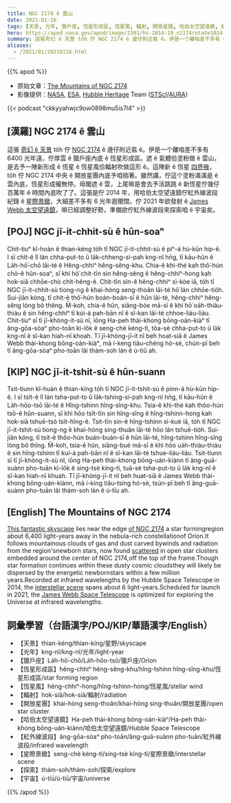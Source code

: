 ```yaml
---
title: NGC 2174 ê 雲山
date: 2021-01-16
tags: [天景, 光年, 獵戶座, 恆星形成區, 恆星風, 輻射, 開放星團, 哈伯太空望遠鏡, 紅外線波段, 星際景緻, 探索, 宇宙, podcast, 阿錕]
hero: https://apod.nasa.gov/apod/image/2101/hs-2014-18_n2174rotate1024.jpg
summary: 這張奇幻 ê 天景 to̍h 佇 NGC 2174 ê 邊仔附近翕 ê。伊是一个離咱差不多有 6400 光年遠，佇厚雲 ê 獵戶座內底 ê 恆星形成區。
aliases:
  - /2021/01/20210116.html
---
```


{{% apod %}}

- 原始文章：[The Mountains of NGC 2174](https://apod.nasa.gov/apod/ap210116.html)
- 影像提供：[NASA](http://www.nasa.gov/), [ESA](http://www.spacetelescope.org/), [Hubble Heritage](http://heritage.stsci.edu/) Team ([STScI](http://www.stsci.edu/)/[AURA](http://www.aura-astronomy.org/))

{{< podcast "ckkyyahwjc9ow0898mu5is7l4" >}}

## [漢羅] NGC 2174 ê 雲山

這張 [奇幻 ê 天景](https://hubblesite.org/contents/media/images/2014/18/3336-Image.html) to̍h 佇 [NGC 2174](http://sprite.phys.ncku.edu.tw/astrolab/mirrors/apod/ap061208.html) ê 邊仔附近翕 ê。伊是一个離咱差不多有 6400 光年遠，佇厚雲 ê 獵戶座內底 ê 恆星形成區。遮 ê 氣體佮塗粉做 ê 雲山，是去予一陣新形成 ê 恆星 ê 恆星風佮輻射吹做這形 ê。這陣新 ê 恆星 [四界掖](http://arxiv.org/abs/1103.2293)，to̍h 佇 NGC 2174 中央 ê 開放星團內底予咱揣著。雖然講，佇這个塗粉滿滿是 ê 雲內底，恆星形成攏無停。毋閣遮 ê 雲，上尾嘛是會去予活跳跳 ê 新恆星佇幾仔百萬年 ê 時間內底吹了了。這張是佇 2014 年，用哈伯太空望遠鏡佇紅外線波段紀錄 ê [星際景緻](http://hubblesite.org/newscenter/archive/releases/2014/18/fastfacts/)，大細差不多有 6 光年遐爾闊。佇 2021 年欲發射 ê [James Webb 太空望遠鏡](https://www.nasa.gov/feature/goddard/2021/21-ways-to-celebrate-the-james-webb-space-telescope-launch-in-2021)，嘛已經調整好勢，準備欲佇紅外線波段來探索咱 ê 宇宙矣。

## [POJ] NGC jī-it-chhit-sù ê hûn-soaⁿ

Chit-tiuⁿ kî-hoàn ê thian-kéng to̍h tī NGC jī-it-chhit-sù ê piⁿ-á hù-kūn hip-ê. I sī chi̍t-ê lî lán chha-put-to ū la̍k-chheng-sì-pah kng-nî hn̄g, tī kāu-hûn ê La̍h-hō͘-chō lāi-té ê Hêng-chhiⁿ hêng-sêng-khu. Chia-ê khì-thé kah thô͘-hún chō-ê hûn-soaⁿ, sī khì hō͘ chi̍t-tīn sin hêng-sêng ê hêng-chhiⁿ-hong kah hok-siā chhōe-chò chi̍t-hêng-ê. Chit-tīn sin-ê hêng-chhiⁿ sì-kòe iā, to̍h tī NGC jī-it-chhit-sù tiong-ng ê khai-hòng seng-thoân lāi-té hō͘ lán chhōe-tio̍h. Sui-jiân kóng, tī chit-ê thô͘-hún boán-boán-sī ê hûn lāi-té, hêng-chhiⁿ hêng-sêng lóng bô thêng. M̄-koh, chia-ê hûn, siāng-bóe mā-sī ê khì hō͘ oa̍h-thiàu-thiàu ê sin hêng-chhiⁿ tī kúi-á pah-bān nî ê sî-kan lāi-té chhoe-liáu-liáu. Chit-tiuⁿ sī tī jī-khòng-it-sù nî, iōng Ha-peh thài-khong bōng-oán-kiàⁿ tī âng-gōa-sòaⁿ pho-toān kì-lo̍k ê seng-chè kéng-tì, tōa-sè chha-put-to ū la̍k kng-nî ê sî-kan hiah-nī khoah. Tī jī-khòng-jī-it nî beh hoat-siā ê  James Webb  thài-khong bōng-oán-kiàⁿ, mā í-keng tiâu-chéng hó-sè, chún-pī beh tī âng-gōa-sòaⁿ pho-toān lâi thàm-soh lán ê ú-tiū ah.

## [KIP] NGC jī-it-tshit-sù ê hûn-suann

Tsit-tiunn kî-huàn ê thian-kíng to̍h tī NGC jī-it-tshit-sù ê pinn-á hù-kūn hip-ê. I sī tsi̍t-ê lî lán tsha-put-to ū la̍k-tshing-sì-pah kng-nî hn̄g, tī kāu-hûn ê La̍h-hōo-tsō lāi-té ê Hîng-tshinn hîng-sîng-khu. Tsia-ê khì-thé kah thôo-hún tsō-ê hûn-suann, sī khì hōo tsi̍t-tīn sin hîng-sîng ê hîng-tshinn-hong kah hok-siā tshuē-tsò tsi̍t-hîng-ê. Tsit-tīn sin-ê hîng-tshinn sì-kuè iā, to̍h tī NGC jī-it-tshit-sù tiong-ng ê khai-hòng sing-thuân lāi-té hōo lán tshuē-tio̍h. Sui-jiân kóng, tī tsit-ê thôo-hún buán-buán-sī ê hûn lāi-té, hîng-tshinn hîng-sîng lóng bô thîng. M̄-koh, tsia-ê hûn, siāng-bué mā-sī ê khì hōo ua̍h-thiàu-thiàu ê sin hîng-tshinn tī kuí-á pah-bān nî ê sî-kan lāi-té tshue-liáu-liáu. Tsit-tiunn sī tī jī-khòng-it-sù nî, iōng Ha-peh thài-khong bōng-uán-kiànn tī âng-guā-suànn pho-tuān kì-lo̍k ê sing-tsè kíng-tì, tuā-sè tsha-put-to ū la̍k kng-nî ê sî-kan hiah-nī khuah. Tī jī-khòng-jī-it nî beh huat-siā ê James Webb thài-khong bōng-uán-kiànn, mā í-king tiâu-tsíng hó-sè, tsún-pī beh tī âng-guā-suànn pho-tuān lâi thàm-soh lán ê ú-tīu ah.

## [English] The Mountains of NGC 2174 

[This fantastic skyscape](https://hubblesite.org/contents/media/images/2014/18/3336-Image.html) lies near the edge [of NGC 2174](https://apod.nasa.gov/apod/ap061208.html) a star formingregion about 6,400 light-years away in the nebula-rich constellationof Orion.It follows mountainous clouds of gas and dust carved bywinds and radiation from the region'snewborn stars, now found [scattered](http://arxiv.org/abs/1103.2293) in open star clusters embedded around the center of NGC 2174,off the top of the frame.Though star formation continues within these dusty cosmic cloudsthey will likely be dispersed by the energetic newbornstars within a few million years.Recorded at infrared wavelengths by the Hubble Space Telescope in 2014, the [interstellar scene](http://hubblesite.org/newscenter/archive/releases/2014/18/fastfacts/) spans about 6 light-years.Scheduled for launch in 2021, the [James Webb Space Telescope](https://www.nasa.gov/feature/goddard/2021/21-ways-to-celebrate-the-james-webb-space-telescope-launch-in-2021) is optimized for exploring the Universe at infrared wavelengths.

## 詞彙學習（台語漢字/POJ/KIP/華語漢字/English）

- 【天景】thian-kéng/thian-kíng/星野/skyscape
- 【光年】kng-nî/kng-nî/光年/light-year
- 【獵戶座】La̍h-hō͘-chō/La̍h-hōo-tsō/獵戶座/Orion
- 【恆星形成區】hêng-chhiⁿ hêng-sêng-khu/hîng-tshinn hîng-sîng-khu/恆星形成區/star forming region
- 【恆星風】hêng-chhiⁿ-hong/hîng-tshinn-hong/恆星風/stellar wind
- 【輻射】hok-siā/hok-siā/輻射/radiation
- 【開放星團】khai-hòng seng-thoân/khai-hòng sing-thuân/開放星團/open star cluster
- 【哈伯太空望遠鏡】Ha-peh thài-khong bōng-oán-kiàⁿ/Ha-peh thài-khong bōng-uán-kiànn/哈伯太空望遠鏡/Hubble Space Telescope
- 【紅外線波段】âng-gōa-sòaⁿ pho-toān/âng-guā-suànn pho-tuān/紅外線波段/infrared wavelength
- 【星際景緻】seng-chè kéng-tì/sing-tsè kíng-tì/星際景緻/interstellar scene
- 【探索】thàm-soh/thàm-soh/探索/explore
- 【宇宙】ú-tiū/ú-tiū/宇宙/universe

{{% /apod %}}
